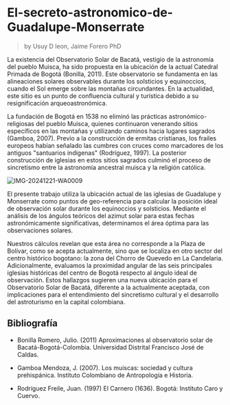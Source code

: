 # El-secreto-astronomico-de-Guadalupe-Monserrate
  >by Usuy D leon, Jaime Forero PhD

La existencia del Observatorio Solar de Bacatá, vestigio de la astronomía del pueblo Muisca, ha sido  propuesta en la ubicación de la actual Catedral Primada de Bogotá (Bonilla, 2011). Este observatorio se fundamenta en las alineaciones solares observables durante los solsticios y equinoccios, cuando el Sol emerge sobre las montañas circundantes. En la actualidad, este sitio es un punto de confluencia cultural y turística debido a su resignificación arqueoastronómica.

La fundación de Bogotá en 1538 no eliminó las prácticas astronómico-religiosas del pueblo Muisca, quienes continuaron venerando sitios específicos en las montañas y utilizando caminos hacia lugares sagrados (Gamboa, 2007). Previo a la construcción de ermitas cristianas, los frailes europeos habían señalado las cumbres con cruces como marcadores de los antiguos "santuarios indígenas" (Rodríguez, 1997). La posterior construcción de iglesias en estos sitios sagrados culminó el proceso de sincretismo entre la astronomía ancestral muisca y la religión católica.


![IMG-20241221-WA0009](https://github.com/user-attachments/assets/d587faa0-c864-4325-8dc4-2dae9bf81240)



El presente trabajo utiliza la ubicación actual de las iglesias de Guadalupe y Monserrate como puntos de geo-referencia para calcular la posición ideal de observación solar durante los equinoccios y solsticios. Mediante el análisis de los ángulos teóricos del azimut solar para estas fechas astronómicamente significativas, determinamos el área óptima para las observaciones solares.

Nuestros cálculos revelan que esta área no corresponde a la Plaza de Bolívar, como se acepta actualmente, sino que se localiza en otro sector del centro histórico bogotano: la zona del Chorro de Quevedo en La Candelaria. Adicionalmente, evaluamos la proximidad angular de las seis principales iglesias históricas del centro de Bogotá respecto al ángulo ideal de observación. Estos hallazgos sugieren una nueva ubicación para el Observatorio Solar de Bacatá, diferente a la  actualmente aceptada, con implicaciones para el entendimiento del sincretismo cultural y el desarrollo del astroturismo en la capital colombiana.

## Bibliografía

- Bonilla Romero, Julio. (2011) Aproximaciones al observatorio solar de Bacatá-Bogotá-Colombia. Universidad Distrital Francisco José de Caldas.

- Gamboa Mendoza, J. (2007). Los muiscas: sociedad y cultura prehispánica. Instituto Colombiano de Antropología e Historia.

- Rodríguez Freile, Juan. (1997) El Carnero (1636). Bogotá: Instituto Caro y Cuervo.

